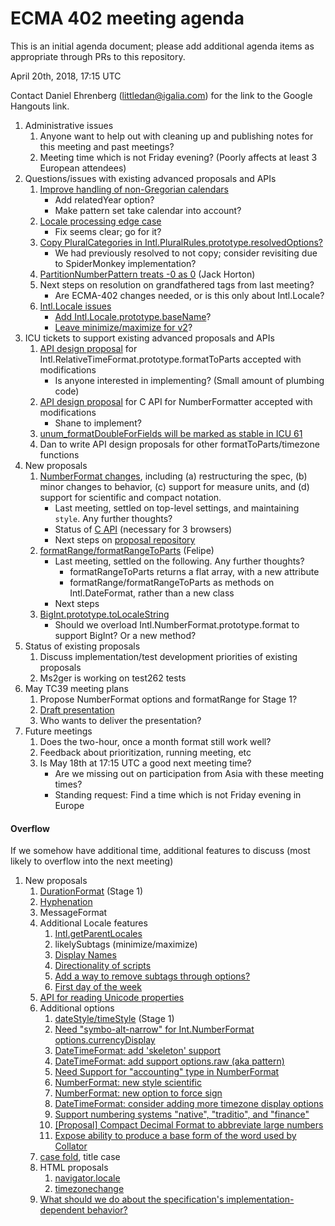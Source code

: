 # ECMA 402 meeting agenda

This is an initial agenda document; please add additional agenda items as appropriate through PRs to this repository.

April 20th, 2018, 17:15 UTC

Contact Daniel Ehrenberg (littledan@igalia.com) for the link to the Google Hangouts link.

1. Administrative issues
    1. Anyone want to help out with cleaning up and publishing notes for this meeting and past meetings?
    1. Meeting time which is not Friday evening? (Poorly affects at least 3 European attendees)
1. Questions/issues with existing advanced proposals and APIs
    1. [Improve handling of non-Gregorian calendars](https://github.com/tc39/ecma402/pull/227)
        - Add relatedYear option?
        - Make pattern set take calendar into account?
    1. [Locale processing edge case](https://github.com/tc39/ecma402/issues/223)
        - Fix seems clear; go for it?
    1. [Copy PluralCategories in Intl.PluralRules.prototype.resolvedOptions?](https://github.com/tc39/ecma402/issues/224)
        - We had previously resolved to not copy; consider revisiting due to SpiderMonkey implementation?
    1. [PartitionNumberPattern treats -0 as 0](https://github.com/tc39/ecma402/issues/219) (Jack Horton)
    1. Next steps on resolution on grandfathered tags from last meeting?
        - Are ECMA-402 changes needed, or is this only about Intl.Locale?
    1. [Intl.Locale issues](https://github.com/tc39/proposal-intl-locale/issues)
        - [Add Intl.Locale.prototype.baseName](https://github.com/tc39/proposal-intl-locale/issues/22)?
        - [Leave minimize/maximize for v2](https://github.com/tc39/proposal-intl-locale/issues/16)?
1. ICU tickets to support existing advanced proposals and APIs
    1. [API design proposal](http://ssl.icu-project.org/trac/ticket/13256) for Intl.RelativeTimeFormat.prototype.formatToParts accepted with modifications
        - Is anyone interested in implementing? (Small amount of plumbing code)
    1. [API design proposal](http://ssl.icu-project.org/trac/ticket/13597) for C API for NumberFormatter accepted with modifications
        - Shane to implement?
    1. [unum_formatDoubleForFields will be marked as stable in ICU 61](http://ssl.icu-project.org/trac/ticket/13557)
    1. Dan to write API design proposals for other formatToParts/timezone functions
1. New proposals
    1. [NumberFormat changes](https://github.com/tc39/ecma402/issues/215), including (a) restructuring the spec, (b) minor changes to behavior, (c) support for measure units, and (d) support for scientific and compact notation.
        - Last meeting, settled on top-level settings, and maintaining `style`. Any further thoughts?
        - Status of [C API](http://bugs.icu-project.org/trac/ticket/13597) (necessary for 3 browsers)
        - Next steps on [proposal repository](https://github.com/sffc/proposal-unified-intl-numberformat)
    1. [formatRange/formatRangeToParts](https://github.com/tc39/ecma402/issues/188) (Felipe)
        - Last meeting, settled on the following. Any further thoughts?
            - formatRangeToParts returns a flat array, with a new attribute
            - formatRange/formatRangeToParts as methods on Intl.DateFormat, rather than a new class
        - Next steps
    1. [BigInt.prototype.toLocaleString](https://github.com/tc39/ecma402/issues/218#issuecomment-370789166)
        - Should we overload Intl.NumberFormat.prototype.format to support BigInt? Or a new method?
1. Status of existing proposals
    1. Discuss implementation/test development priorities of existing proposals
    1. Ms2ger is working on test262 tests
1. May TC39 meeting plans
    1. Propose NumberFormat options and formatRange for Stage 1?
    1. [Draft presentation](https://docs.google.com/presentation/d/1wEkpdxC37t4sk64QThcna8c4753-9Ak1I23LNDmZ9KE/edit#slide=id.p)
    1. Who wants to deliver the presentation?
1. Future meetings
    1. Does the two-hour, once a month format still work well?
    1. Feedback about prioritization, running meeting, etc
    1. Is May 18th at 17:15 UTC a good next meeting time?
        - Are we missing out on participation from Asia with these meeting times?
        - Standing request: Find a time which is not Friday evening in Europe


#### Overflow

If we somehow have additional time, additional features to discuss (most likely to overflow into the next meeting)

1. New proposals
    1. [DurationFormat](https://github.com/tc39/ecma402/issues/47) (Stage 1)
    1. [Hyphenation](https://github.com/tc39/ecma402/issues/93)
    1. MessageFormat
    1. Additional Locale features
        1. [Intl.getParentLocales](https://github.com/tc39/ecma402/issues/87)
        1. likelySubtags (minimize/maximize)
        1. [Display Names](https://github.com/tc39/ecma402/issues/31)
        1. [Directionality of scripts](https://github.com/tc39/ecma402/issues/205)
        1. [Add a way to remove subtags through options?](https://github.com/tc39/proposal-intl-locale/issues/16)
        1. [First day of the week](https://github.com/tc39/ecma402/issues/6)
    1. [API for reading Unicode properties](https://github.com/tc39/ecma402/issues/90)
    1. Additional options
        1. [dateStyle/timeStyle](https://github.com/tc39/proposal-ecma402-datetime-style) (Stage 1)
        1. [Need "symbo-alt-narrow" for Int.NumberFormat options.currencyDisplay](https://github.com/tc39/ecma402/issues/200)
        1. [DateTimeFormat: add 'skeleton' support](https://github.com/tc39/ecma402/issues/189)
        1. [DateTimeFormat: add support options.raw (aka pattern)](https://github.com/tc39/ecma402/issues/190)
        1. [Need Support for "accounting" type in NumberFormat](https://github.com/tc39/ecma402/issues/186)
        1. [NumberFormat: new style scientific](https://github.com/tc39/ecma402/issues/164)
        1. [NumberFormat: new option to force sign](https://github.com/tc39/ecma402/issues/163)
        1. [DateTimeFormat: consider adding more timezone display options](https://github.com/tc39/ecma402/issues/119)
        1. [Support numbering systems "native", "traditio", and "finance"](https://github.com/tc39/ecma402/issues/95)
        1. [[Proposal] Compact Decimal Format to abbreviate large numbers](https://github.com/tc39/ecma402/issues/37)
        1. [Expose ability to produce a base form of the word used by Collator](https://github.com/tc39/ecma402/issues/44)
    1. [case fold](https://github.com/tc39/ecma402/issues/99), title case
    1. HTML proposals
        1. [navigator.locale](https://github.com/whatwg/html/pull/3046)
        1. [timezonechange](https://github.com/whatwg/html/pull/3047)
    1. [What should we do about the specification's implementation-dependent behavior?](https://github.com/tc39/ecma402/issues/113)
